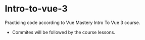 # Intro-to-vue-3
Practicing code according to Vue Mastery Intro To Vue 3 course.
- Commites will be followed by the course lessons.
